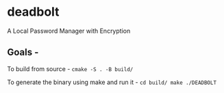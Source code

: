 # deadbolt
A Local Password Manager with Encryption 
## Goals - 

To build from source - 
`cmake -S . -B build/`

To generate the binary using make and run it -
`cd build/
make
./DEADBOLT
`
